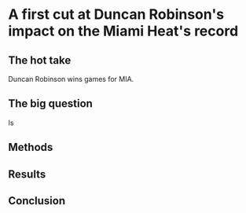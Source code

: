 # A first cut at Duncan Robinson's impact on the Miami Heat's record


## The hot take
Duncan Robinson wins games for MIA.


## The big question
Is


## Methods



## Results



## Conclusion
